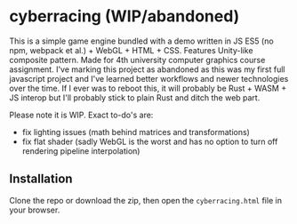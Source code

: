 # cyberracing (WIP/abandoned)

This is a simple game engine bundled with a demo written in JS ES5 (no npm, webpack et al.) + WebGL + HTML + CSS. Features Unity-like composite pattern. Made for 4th university computer graphics course assignment. I've marking this project as abandoned as this was my first full javascript project and I've learned better workflows and newer technologies over the time. If I ever was to reboot this, it will probably be Rust + WASM + JS interop but I'll probably stick to plain Rust and ditch the web part.

Please note it is WIP. Exact to-do's are:
* fix lighting issues (math behind matrices and transformations)
* fix flat shader (sadly WebGL is the worst and has no option to turn off rendering pipeline interpolation)

## Installation

Clone the repo or download the zip, then open the `cyberracing.html` file in your browser.
